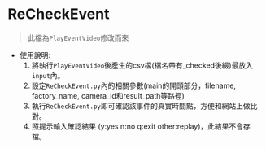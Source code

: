 # ReCheckEvent
> 此檔為`PlayEventVideo`修改而來
- 使用說明:  
    1. 將執行`PlayEventVideo`後產生的csv檔(檔名帶有_checked後綴)最放入`input`內。
    2. 設定`ReCheckEvent.py`內的相關參數(main的開頭部分，filename, factory_name, camera_id和result_path等路徑)
    3. 執行`ReCheckEvent.py`即可確認該事件的真實時間點，方便和網站上做比對。
    4. 照提示輸入確認結果 (y:yes  n:no  q:exit  other:replay)，此結果不會存檔。